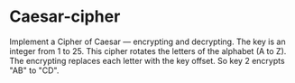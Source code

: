 # Caesar-cipher

Implement a Cipher of Caesar — encrypting and decrypting. The key is an integer from 1 to 25. This cipher rotates the letters of the alphabet (A to Z). The encrypting replaces each letter with the key offset. So key 2 encrypts "AB" to "CD".

